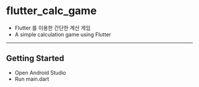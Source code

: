# flutter_calc_game

- Flutter 를 이용한 간단한 계산 게임
- A simple calculation game using Flutter

---

## Getting Started

- Open Android Studio
- Run main.dart